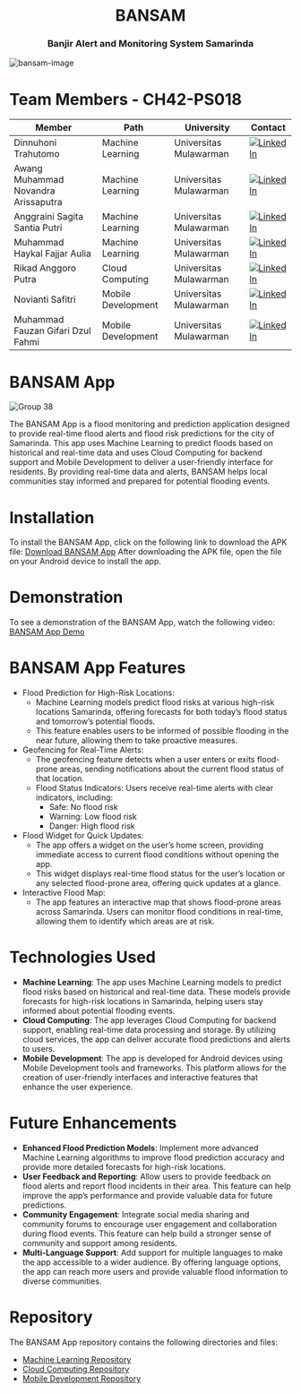 <h1 align="center">BANSAM</h1>
<h3 align="center">Banjir Alert and Monitoring System Samarinda</h3>

![bansam-image](https://github.com/user-attachments/assets/eb145f89-2b05-4505-bc40-1cdb346d7e8e)

# **Team Members - CH42-PS018**
| **Member**                          | **Path**           | **University**         | **Contact**                                                                                                                                                   |
|-------------------------------------|--------------------|------------------------|---------------------------------------------------------------------------------------------------------------------------------------------------------------|
| Dinnuhoni Trahutomo                 | Machine Learning   | Universitas Mulawarman | [![LinkedIn](https://img.shields.io/badge/LinkedIn-%230077B5.svg?logo=linkedin&logoColor=white)](https://www.linkedin.com/in/dinnuhoni23/)                    |
| Awang Muhammad Novandra Arissaputra | Machine Learning   | Universitas Mulawarman | [![LinkedIn](https://img.shields.io/badge/LinkedIn-%230077B5.svg?logo=linkedin&logoColor=white)](http://linkedin.com/in/novandra)                             |
| Anggraini Sagita Santia Putri       | Machine Learning   | Universitas Mulawarman | [![LinkedIn](https://img.shields.io/badge/LinkedIn-%230077B5.svg?logo=linkedin&logoColor=white)](https://www.linkedin.com/in/sagita-santia/)                  |
| Muhammad Haykal Fajjar Aulia        | Machine Learning   | Universitas Mulawarman | [![LinkedIn](https://img.shields.io/badge/LinkedIn-%230077B5.svg?logo=linkedin&logoColor=white)](https://www.linkedin.com/in/haykalfajjar3/)                  |
| Rikad Anggoro Putra                 | Cloud Computing    | Universitas Mulawarman | [![LinkedIn](https://img.shields.io/badge/LinkedIn-%230077B5.svg?logo=linkedin&logoColor=white)](https://www.linkedin.com/in/rikad-anggoro-anggoro-25764b305) |
| Novianti Safitri                    | Mobile Development | Universitas Mulawarman | [![LinkedIn](https://img.shields.io/badge/LinkedIn-%230077B5.svg?logo=linkedin&logoColor=white)](https://www.linkedin.com/in/noviantisafitri2104/)            |
| Muhammad Fauzan Gifari Dzul Fahmi   | Mobile Development | Universitas Mulawarman | [![LinkedIn](https://img.shields.io/badge/LinkedIn-%230077B5.svg?logo=linkedin&logoColor=white)](https://www.linkedin.com/in/muhammad-fauzan-gifari/)         | 

# **BANSAM App**
![Group 38](https://github.com/user-attachments/assets/1ea0ee35-61dd-4375-ab37-9467953660f0)

The BANSAM App is a flood monitoring and prediction application designed to 
provide real-time flood alerts and flood risk predictions for the city of Samarinda. 
This app uses Machine Learning to predict floods based on historical and real-time 
data and uses Cloud Computing for backend support and Mobile Development to deliver a 
user-friendly interface for residents. By providing real-time data and alerts, BANSAM helps local communities stay informed and prepared for potential flooding events.

# **Installation**
To install the BANSAM App, click on the following link to download the APK file:
[Download BANSAM App](https://drive.google.com/file/d/1YIZ73am0Weo4_dzps7sO8IvV_TMX5u3E/view?usp=sharing)
After downloading the APK file, open the file on your Android device to install the app.

# **Demonstration**
To see a demonstration of the BANSAM App, watch the following video:
[BANSAM App Demo](https://drive.google.com/file/d/10YhrsMoF2VSutGkXYkBoUy-HG2cLd21I/view?usp=sharing)

# **BANSAM App Features**
* Flood Prediction for High-Risk Locations:
  - Machine Learning models predict flood risks at various high-risk locations Samarinda, offering forecasts for both today’s flood status and tomorrow’s potential floods.
  - This feature enables users to be informed of possible flooding in the near future, allowing them to take proactive measures.
* Geofencing for Real-Time Alerts:
    - The geofencing feature detects when a user enters or exits flood-prone areas, sending notifications about the current flood status of that location.
    - Flood Status Indicators: Users receive real-time alerts with clear indicators, including: 
        - Safe: No flood risk
        - Warning: Low flood risk
        - Danger: High flood risk
* Flood Widget for Quick Updates:
    - The app offers a widget on the user’s home screen, providing immediate access to current flood conditions without opening the app.
    - This widget displays real-time flood status for the user’s location or any selected flood-prone area, offering quick updates at a glance.
* Interactive Flood Map:
  - The app features an interactive map that shows flood-prone areas across Samarinda. Users can monitor flood conditions in real-time, allowing them to identify which areas are at risk.

# **Technologies Used**
* **Machine Learning**: The app uses Machine Learning models to predict flood risks based on historical and real-time data. These models provide forecasts for high-risk locations in Samarinda, helping users stay informed about potential flooding events.
* **Cloud Computing**: The app leverages Cloud Computing for backend support, enabling real-time data processing and storage. By utilizing cloud services, the app can deliver accurate flood predictions and alerts to users.
* **Mobile Development**: The app is developed for Android devices using Mobile Development tools and frameworks. This platform allows for the creation of user-friendly interfaces and interactive features that enhance the user experience.

# **Future Enhancements**
* **Enhanced Flood Prediction Models**: Implement more advanced Machine Learning algorithms to improve flood prediction accuracy and provide more detailed forecasts for high-risk locations.
* **User Feedback and Reporting**: Allow users to provide feedback on flood alerts and report flood incidents in their area. This feature can help improve the app’s performance and provide valuable data for future predictions.
* **Community Engagement**: Integrate social media sharing and community forums to encourage user engagement and collaboration during flood events. This feature can help build a stronger sense of community and support among residents.
* **Multi-Language Support**: Add support for multiple languages to make the app accessible to a wider audience. By offering language options, the app can reach more users and provide valuable flood information to diverse communities.

# **Repository**
The BANSAM App repository contains the following directories and files:
* [Machine Learning Repository](https://github.com/BANSAM-capstone/machine-learning)
* [Cloud Computing Repository](https://github.com/BANSAM-capstone/cloud-computing)
* [Mobile Development Repository](https://github.com/BANSAM-capstone/mobile-development)
    
